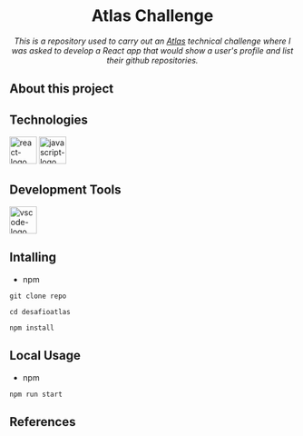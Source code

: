 <h1 align="center">Atlas Challenge</h1>

<p align="center">
  <i>
    This is a repository used to carry out an <a href="https://www.atlasgr.com.br/">Atlas</a> technical challenge where I was asked to develop a React app that would show a user's profile and list their github repositories.
  </i>
</p>

<!-- img app -->

##  About this project

<!-- about -->

## Technologies

<p>

  <img width="48" src="https://upload.wikimedia.org/wikipedia/commons/thumb/a/a7/React-icon.svg/512px-React-icon.svg.png" alt="react-logo"/>
  <img width="48" src="https://www.freepnglogos.com/uploads/javascript-png/javascript-vector-logo-yellow-png-transparent-javascript-vector-12.png" alt="javascript-logo"/>

</p>


## Development Tools

<p>

  <img width="48" src="https://upload.wikimedia.org/wikipedia/commons/thumb/9/9a/Visual_Studio_Code_1.35_icon.svg/2048px-Visual_Studio_Code_1.35_icon.svg.png" alt="vscode-logo"/>

</p>

## Intalling

- npm

```
git clone repo
```

```
cd desafioatlas
```

```
npm install
```

## Local Usage

- npm

```
npm run start
```

## References

<!-- tools -->
